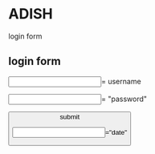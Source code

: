 # ADISH 
login form



<h2>login form</h2>



<input type>= username



  
<input type>= "password"














<button>submit









<input type>="date"
